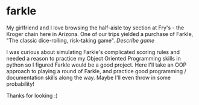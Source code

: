 # farkle
My girlfriend and I love browsing the half-aisle toy section at Fry's - the Kroger chain here in Arizona. 
One of our trips yielded a purchase of Farkle, "The classic dice-rolling, risk-taking game".
_Describe game_

I was curious about simulating Farkle's complicated scoring rules and needed a reason to practice my Object Oriented Programming skills in python so I figured Farkle would be a good project. 
Here I'll take an OOP approach to playing a round of Farkle, and practice good programming / documentation skills along the way. Maybe I'll even throw in some probability! 

Thanks for looking :)
